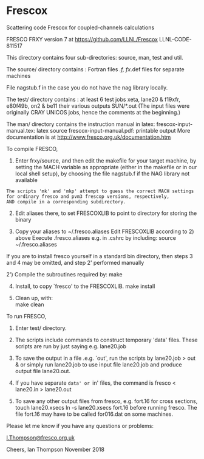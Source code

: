 # Frescox
Scattering code Frescox for coupled-channels calculations

FRESCO   FRXY version 7 at https://github.com/LLNL/Frescox
LLNL-CODE-811517


This directory contains four sub-directories: source, man, test and util.

The source/ directory contains : Fortran files *.f,
                                 fx*.def files for separate machines

  File nagstub.f in the case you do not have the nag library locally.

The test/   directory contains : at least 6 test jobs xeta, lane20 & f19xfr,
                                             e80f49b, on2 & be11
                                 their various outputs  SUN/*.out 
               (The input files were originally CRAY UNICOS jobs,
                hence the comments at the beginning.)

The man/   directory contains the instruction manual in latex:
                      frescox-input-manual.tex: latex source 
                      frescox-input-manual.pdf: printable output
More documentation is at http://www.fresco.org.uk/documentation.htm

To compile FRESCO,
 
   1) Enter frxy/source, and then edit the makefile for your target machine,
	by setting the MACH variable as appropriate (either in the makefile
		or in our local shell setup),
	by choosing the file nagstub.f if the NAG library not available
	
	The scripts 'mk' and 'mkp' attempt to guess the correct MACH settings
	for ordinary fresco and pvm3 frescop versions, respectively,
	AND compile in a corresponding subdirectory.

   2) Edit aliases there,
      to set FRESCOXLIB to point to directory for storing the binary

   3) Copy your aliases to ~/.fresco.aliases
      Edit FRESCOXLIB according to 2) above
      Execute .fresco.aliases e.g. in .cshrc  by including:	
        source ~/.fresco.aliases

   If you are to install fresco yourself in a standard bin directory, 
       then steps 3 and 4 may be omitted, and step 2' performed manually

   2') Compile the subroutines required by:
        make

   4) Install, to copy `fresco' to the FRESCOXLIB.
        make install

   5) Clean up, with:	
        make clean
  
To run FRESCO,

   1) Enter test/ directory.

   2) The scripts include commands to construct temporary 'data' files. 
	These scripts are run by just saying  e.g.
       lane20.job

   3) To save the output in a file .e.g. `out', run the scripts by
       lane20.job > out &
         or simply
       run lane20.job 
         to use input file lane20.job and produce output file lane20.out.

   4) If you have separate `data' or `in' files, the command is
       fresco < lane20.in > lane20.out

   5) To save any other output files from fresco, e.g. fort.16 for 
      cross sections, 
         touch lane20.xsecs
         ln -s lane20.xsecs fort.16
      before running fresco.
      The file fort.16 may have to be called for016.dat on some machines.

Please let me know if you have any questions or problems:
    
   I.Thompson@fresco.org.uk

Cheers, Ian Thompson
November 2018

